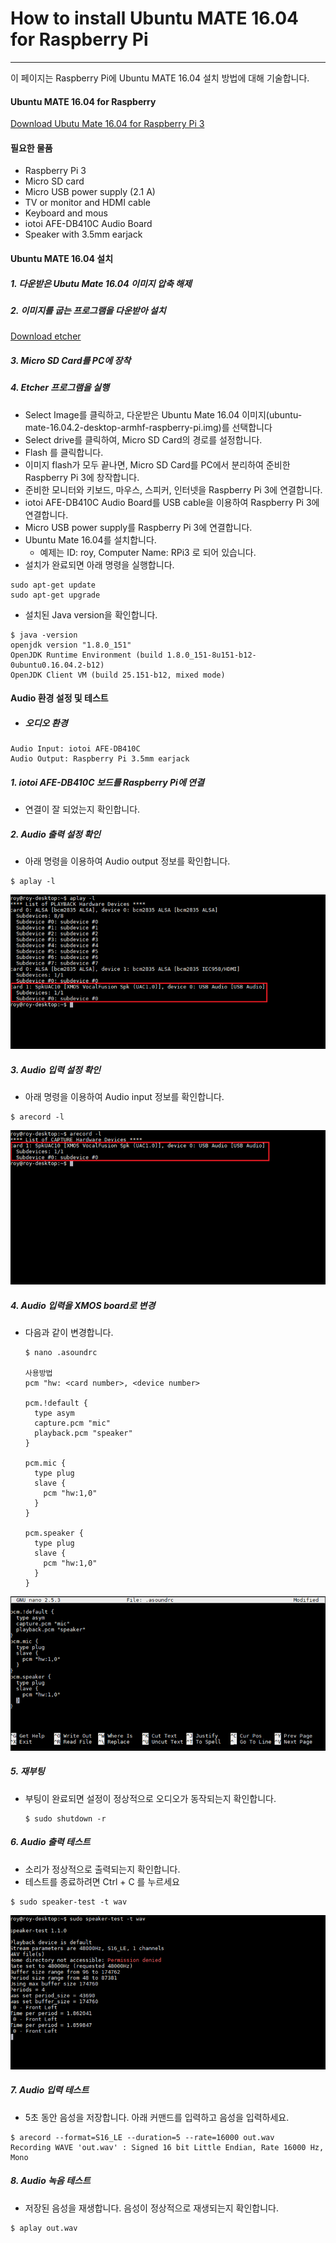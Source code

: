 # How to install Ubuntu MATE 16.04 for Raspberry Pi

---

이 페이지는 Raspberry Pi에 Ubuntu MATE 16.04 설치 방법에 대해 기술합니다.

#### Ubuntu MATE 16.04 for Raspberry 
[Download Ubutu Mate 16.04 for Raspberry Pi 3](https://ubuntu-mate.org/download/)

#### 필요한 물품
- Raspberry Pi 3
- Micro SD card
- Micro USB power supply \(2.1 A\)
- TV or monitor and HDMI cable
- Keyboard and mous
- iotoi AFE-DB410C Audio Board
- Speaker with 3.5mm earjack

#### Ubuntu MATE 16.04 설치

##### 1. 다운받은 Ubutu Mate 16.04 이미지 압축 해제

##### 2. 이미지를 굽는 프로그램을 다운받아 설치
[Download etcher](https://etcher.io/)

##### 3. Micro SD Card를 PC에 장착

##### 4. Etcher 프로그램을 실행
- Select Image를 클릭하고, 다운받은 Ubuntu Mate 16.04 이미지\(ubuntu-mate-16.04.2-desktop-armhf-raspberry-pi.img\)를 선택합니다
- Select drive를 클릭하여, Micro SD Card의 경로를 설정합니다.
- Flash 를 클릭합니다.
- 이미지 flash가 모두 끝나면, Micro SD Card를 PC에서 분리하여 준비한 Raspberry Pi 3에 창작합니다.
- 준비한 모니터와 키보드, 마우스, 스피커, 인터넷을 Raspberry Pi 3에 연결합니다.
- iotoi AFE-DB410C Audio Board를 USB cable을 이용하여 Raspberry Pi 3에 연결합니다.
- Micro USB power supply를 Raspberry Pi 3에 연결합니다.
- Ubuntu Mate 16.04를 설치합니다. 
    - 예제는 ID: roy, Computer Name: RPi3 로 되어 있습니다.
- 설치가 완료되면 아래 명령을 실행합니다.
```
sudo apt-get update
sudo apt-get upgrade
```
- 설치된 Java version을 확인합니다.
```
$ java -version
openjdk version "1.8.0_151"
OpenJDK Runtime Environment (build 1.8.0_151-8u151-b12-0ubuntu0.16.04.2-b12)
OpenJDK Client VM (build 25.151-b12, mixed mode)
```

#### Audio 환경 설정 및 테스트
- ##### 오디오 환경
```
Audio Input: iotoi AFE-DB410C
Audio Output: Raspberry Pi 3.5mm earjack
```
    
##### 1. iotoi AFE-DB410C 보드를 Raspberry Pi에 연결
- 연결이 잘 되었는지 확인합니다.
  
##### 2. Audio 출력 설정 확인
- 아래 명령을 이용하여 Audio output 정보를 확인합니다.
```
$ aplay -l
```
![](/assets/ubuntu_audio_step_1.png)

##### 3. Audio 입력 설정 확인
- 아래 명령을 이용하여 Audio input 정보를 확인합니다.
```
$ arecord -l
```
![](/assets/ubuntu_audio_step_2.png)

##### 4. Audio 입력을 XMOS board로 변경
- 다음과 같이 변경합니다.  
  ```
  $ nano .asoundrc
  
  사용방법
  pcm "hw: <card number>, <device number>
  
  pcm.!default {
    type asym
    capture.pcm "mic"
    playback.pcm "speaker"
  }
  
  pcm.mic {
    type plug
    slave {
      pcm "hw:1,0"
    }
  }
  
  pcm.speaker {
    type plug
    slave {
      pcm "hw:1,0"
    }
  }
  ```
![](/assets/ubuntu_audio_step_3.png)

##### 5. 재부팅
- 부팅이 완료되면 설정이 정상적으로 오디오가 동작되는지 확인합니다.
  ```
  $ sudo shutdown -r
  ```
  
##### 6. Audio 출력 테스트
- 소리가 정상적으로 출력되는지 확인합니다.
- 테스트를 종료하려면 Ctrl + C 를 누르세요
```
$ sudo speaker-test -t wav
```
![](/assets/ubuntu_audio_step_4.png)

##### 7. Audio 입력 테스트
- 5초 동안 음성을 저장합니다. 아래 커맨드를 입력하고 음성을 입력하세요.
```
$ arecord --format=S16_LE --duration=5 --rate=16000 out.wav
Recording WAVE 'out.wav' : Signed 16 bit Little Endian, Rate 16000 Hz, Mono
```
##### 8. Audio 녹음 테스트
- 저장된 음성을 재생합니다. 음성이 정상적으로 재생되는지 확인합니다.
```
$ aplay out.wav
```




